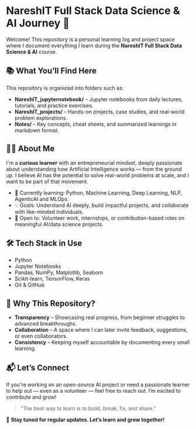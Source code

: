 # NareshIT Full Stack Data Science & AI Journey 🚀

Welcome! This repository is a personal learning log and project space where I document everything I learn during the **NareshIT Full Stack Data Science & AI** course.

## 📚 What You’ll Find Here

This repository is organized into folders such as:

- **NareshIT_jupyternotebook/** – Jupyter notebooks from daily lectures, tutorials, and practice exercises.
- **NareshIT_projects/** – Hands-on projects, case studies, and real-world problem explorations.
- **Notes/** – Key concepts, cheat sheets, and summarized learnings in markdown format.

## 👨‍💻 About Me

I'm a **curious learner** with an entrepreneurial mindset, deeply passionate about understanding how Artificial Intelligence works — from the ground up. I believe AI has the potential to solve real-world problems at scale, and I want to be part of that movement.

- 🌱 Currently learning: Python, Machine Learning, Deep Learning, NLP, AgenticAI and MLOps.
- 💡 Goals: Understand AI deeply, build impactful projects, and collaborate with like-minded individuals.
- 🤝 Open to: Volunteer work, internships, or contribution-based roles on meaningful AI/data science projects.

## 🛠️ Tech Stack in Use

- Python
- Jupyter Notebooks
- Pandas, NumPy, Matplotlib, Seaborn
- Scikit-learn, TensorFlow, Keras
- Git & GitHub

## 🤖 Why This Repository?

- **Transparency** – Showcasing real progress, from beginner struggles to advanced breakthroughs.
- **Collaboration** – A space where I can later invite feedback, suggestions, or even collaborators.
- **Consistency** – Keeping myself accountable by documenting every small learning.

## 📬 Let’s Connect

If you're working on an open-source AI project or need a passionate learner to help out — even as a volunteer — feel free to reach out. I’m excited to contribute and grow!

> “The best way to learn is to build, break, fix, and share.”

📌 **Stay tuned for regular updates. Let’s learn and grow together!**

